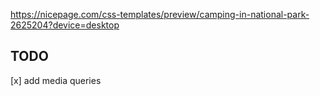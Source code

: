 https://nicepage.com/css-templates/preview/camping-in-national-park-2625204?device=desktop

## TODO
[x]  add media queries
